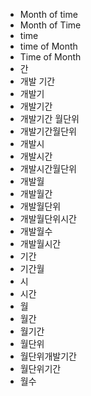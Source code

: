 ﻿- Month of time
- Month of Time
- time
- time of Month
- Time of Month
- 간
- 개발 기간
- 개발기
- 개발기간
- 개발기간 월단위
- 개발기간월단위
- 개발시
- 개발시간
- 개발시간월단위
- 개발월
- 개발월간
- 개발월단위
- 개발월단위시간
- 개발월수
- 개발월시간
- 기간
- 기간월
- 시
- 시간
- 월
- 월간
- 월기간
- 월단위
- 월단위개발기간
- 월단위기간
- 월수
